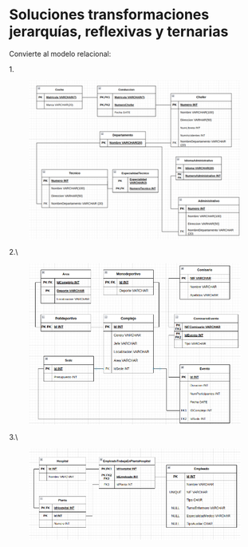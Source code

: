 # Soluciones transformaciones jerarquías, reflexivas y ternarias

Convierte al modelo relacional:

1\.

<figure><img src="../../../.gitbook/assets/image (1) (1).png" alt=""><figcaption></figcaption></figure>

2.\


<figure><img src="../../../.gitbook/assets/image (173).png" alt=""><figcaption></figcaption></figure>

3.\


<figure><img src="../../../.gitbook/assets/image (175).png" alt=""><figcaption></figcaption></figure>

